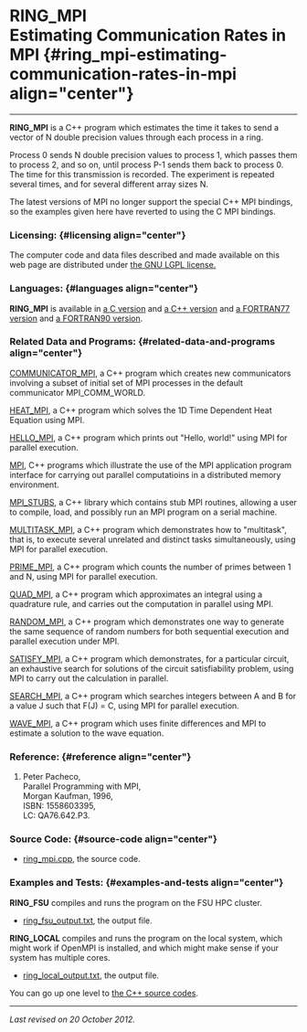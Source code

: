 RING\_MPI\
Estimating Communication Rates in MPI {#ring_mpi-estimating-communication-rates-in-mpi align="center"}
=====================================

------------------------------------------------------------------------

**RING\_MPI** is a C++ program which estimates the time it takes to send
a vector of N double precision values through each process in a ring.

Process 0 sends N double precision values to process 1, which passes
them to process 2, and so on, until process P-1 sends them back to
process 0. The time for this transmission is recorded. The experiment is
repeated several times, and for several different array sizes N.

The latest versions of MPI no longer support the special C++ MPI
bindings, so the examples given here have reverted to using the C MPI
bindings.

### Licensing: {#licensing align="center"}

The computer code and data files described and made available on this
web page are distributed under [the GNU LGPL
license.](../../txt/gnu_lgpl.txt)

### Languages: {#languages align="center"}

**RING\_MPI** is available in [a C
version](../../c_src/ring_mpi/ring_mpi.html) and [a C++
version](../../cpp_src/ring_mpi/ring_mpi.html) and [a FORTRAN77
version](../../f77_src/ring_mpi/ring_mpi.html) and [a FORTRAN90
version](../../f_src/ring_mpi/ring_mpi.html).

### Related Data and Programs: {#related-data-and-programs align="center"}

[COMMUNICATOR\_MPI](../../cpp_src/communicator_mpi/communicator_mpi.html),
a C++ program which creates new communicators involving a subset of
initial set of MPI processes in the default communicator
MPI\_COMM\_WORLD.

[HEAT\_MPI](../../cpp_src/heat_mpi/heat_mpi.html), a C++ program which
solves the 1D Time Dependent Heat Equation using MPI.

[HELLO\_MPI](../../cpp_src/hello_mpi/hello_mpi.html), a C++ program
which prints out "Hello, world!" using MPI for parallel execution.

[MPI](../../cpp_src/mpi/mpi.html), C++ programs which illustrate the use
of the MPI application program interface for carrying out parallel
computatioins in a distributed memory environment.

[MPI\_STUBS](../../cpp_src/mpi_stubs/mpi_stubs.html), a C++ library
which contains stub MPI routines, allowing a user to compile, load, and
possibly run an MPI program on a serial machine.

[MULTITASK\_MPI](../../cpp_src/multitask_mpi/multitask_mpi.html), a C++
program which demonstrates how to "multitask", that is, to execute
several unrelated and distinct tasks simultaneously, using MPI for
parallel execution.

[PRIME\_MPI](../../cpp_src/prime_mpi/prime_mpi.html), a C++ program
which counts the number of primes between 1 and N, using MPI for
parallel execution.

[QUAD\_MPI](../../cpp_src/quad_mpi/quad_mpi.html), a C++ program which
approximates an integral using a quadrature rule, and carries out the
computation in parallel using MPI.

[RANDOM\_MPI](../../cpp_src/random_mpi/random_mpi.html), a C++ program
which demonstrates one way to generate the same sequence of random
numbers for both sequential execution and parallel execution under MPI.

[SATISFY\_MPI](../../cpp_src/satisfy_mpi/satisfy_mpi.html), a C++
program which demonstrates, for a particular circuit, an exhaustive
search for solutions of the circuit satisfiability problem, using MPI to
carry out the calculation in parallel.

[SEARCH\_MPI](../../cpp_src/search_mpi/search_mpi.html), a C++ program
which searches integers between A and B for a value J such that F(J) =
C, using MPI for parallel execution.

[WAVE\_MPI](../../cpp_src/wave_mpi/wave_mpi.html), a C++ program which
uses finite differences and MPI to estimate a solution to the wave
equation.

### Reference: {#reference align="center"}

1.  Peter Pacheco,\
    Parallel Programming with MPI,\
    Morgan Kaufman, 1996,\
    ISBN: 1558603395,\
    LC: QA76.642.P3.

### Source Code: {#source-code align="center"}

-   [ring\_mpi.cpp](ring_mpi.cpp), the source code.

### Examples and Tests: {#examples-and-tests align="center"}

**RING\_FSU** compiles and runs the program on the FSU HPC cluster.

-   [ring\_fsu\_output.txt](ring_fsu_output.txt), the output file.

**RING\_LOCAL** compiles and runs the program on the local system, which
might work if OpenMPI is installed, and which might make sense if your
system has multiple cores.

-   [ring\_local\_output.txt](ring_local_output.txt), the output file.

You can go up one level to [the C++ source codes](../cpp_src.html).

------------------------------------------------------------------------

*Last revised on 20 October 2012.*

